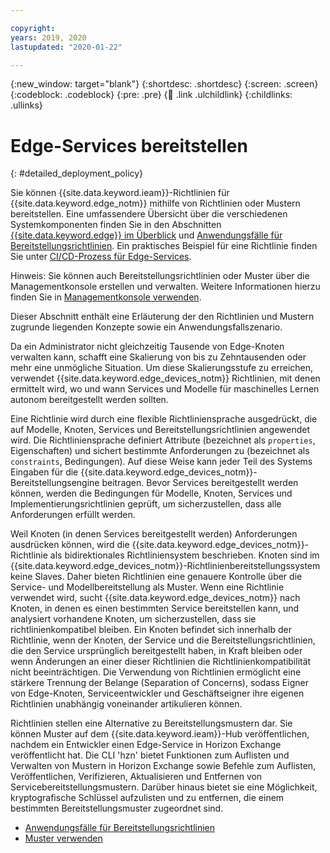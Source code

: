 ```yaml
---

copyright:
years: 2019, 2020
lastupdated: "2020-01-22"

---
```


{:new_window: target="blank"}
{:shortdesc: .shortdesc}
{:screen: .screen}
{:codeblock: .codeblock}
{:pre: .pre}
{:child: .link .ulchildlink}
{:childlinks: .ullinks}

# Edge-Services bereitstellen
{: #detailed_deployment_policy}

Sie können {{site.data.keyword.ieam}}-Richtlinien für {{site.data.keyword.edge_notm}} mithilfe von Richtlinien oder Mustern bereitstellen. Eine umfassendere Übersicht über die verschiedenen Systemkomponenten finden Sie in den Abschnitten [{{site.data.keyword.edge}} im Überblick](../../getting_started/overview_ieam.md) und [Anwendungsfälle für Bereitstellungsrichtlinien](policy_user_cases.md). Ein praktisches Beispiel für eine Richtlinie finden Sie unter [CI/CD-Prozess für Edge-Services](../developing/cicd_process.md).

Hinweis: Sie können auch Bereitstellungsrichtlinien oder Muster über die Managementkonsole erstellen und verwalten. Weitere Informationen hierzu finden Sie in [Managementkonsole verwenden](../getting_started/accessing_ui.md).

Dieser Abschnitt enthält eine Erläuterung der den Richtlinien und Mustern zugrunde liegenden Konzepte sowie ein Anwendungsfallszenario. 

Da ein Administrator nicht gleichzeitig Tausende von Edge-Knoten verwalten kann, schafft eine Skalierung von bis zu Zehntausenden oder mehr eine unmögliche Situation. Um diese Skalierungsstufe zu erreichen, verwendet {{site.data.keyword.edge_devices_notm}} Richtlinien, mit denen ermittelt wird, wo und wann Services und Modelle für maschinelles Lernen autonom bereitgestellt werden sollten.  

Eine Richtlinie wird durch eine flexible Richtliniensprache ausgedrückt, die auf Modelle, Knoten, Services und Bereitstellungsrichtlinien angewendet wird. Die Richtliniensprache definiert Attribute (bezeichnet als `properties`, Eigenschaften) und sichert bestimmte Anforderungen zu (bezeichnet als `constraints`, Bedingungen). Auf diese Weise kann jeder Teil des Systems Eingaben für die {{site.data.keyword.edge_devices_notm}}-Bereitstellungsengine beitragen. Bevor Services bereitgestellt werden können, werden die Bedingungen für Modelle, Knoten, Services und Implementierungsrichtlinien geprüft, um sicherzustellen, dass alle Anforderungen erfüllt werden.

Weil Knoten (in denen Services bereitgestellt werden) Anforderungen ausdrücken können, wird die {{site.data.keyword.edge_devices_notm}}-Richtlinie als bidirektionales Richtliniensystem beschrieben. Knoten sind im {{site.data.keyword.edge_devices_notm}}-Richtlinienbereitstellungssystem keine Slaves. Daher bieten Richtlinien eine genauere Kontrolle über die Service- und Modellbereitstellung als Muster. Wenn eine Richtlinie verwendet wird, sucht {{site.data.keyword.edge_devices_notm}} nach Knoten, in denen es einen bestimmten Service bereitstellen kann, und analysiert vorhandene Knoten, um sicherzustellen, dass sie richtlinienkompatibel bleiben. Ein Knoten befindet sich innerhalb der Richtlinie, wenn der Knoten, der Service und die Bereitstellungsrichtlinien, die den Service ursprünglich bereitgestellt haben, in Kraft bleiben oder wenn Änderungen an einer dieser Richtlinien die Richtlinienkompatibilität nicht beeinträchtigen. Die Verwendung von Richtlinien ermöglicht eine stärkere Trennung der Belange (Separation of Concerns), sodass Eigner von Edge-Knoten, Serviceentwickler und Geschäftseigner ihre eigenen Richtlinien unabhängig voneinander artikulieren können.

Richtlinien stellen eine Alternative zu Bereitstellungsmustern dar. Sie können Muster auf dem {{site.data.keyword.ieam}}-Hub veröffentlichen, nachdem ein Entwickler einen Edge-Service in Horizon Exchange veröffentlicht hat. Die CLI 'hzn' bietet Funktionen zum Auflisten und Verwalten von Mustern in Horizon Exchange sowie Befehle zum Auflisten, Veröffentlichen, Verifizieren, Aktualisieren und Entfernen von Servicebereitstellungsmustern. Darüber hinaus bietet sie eine Möglichkeit, kryptografische Schlüssel aufzulisten und zu entfernen, die einem bestimmten Bereitstellungsmuster zugeordnet sind.

* [Anwendungsfälle für Bereitstellungsrichtlinien](policy_user_cases.md)
* [Muster verwenden](using_patterns.md)
